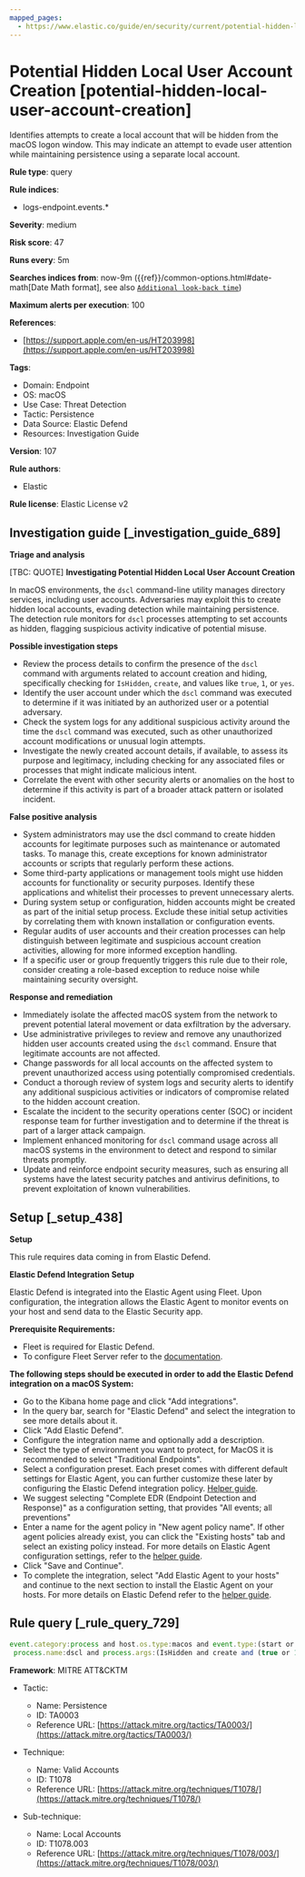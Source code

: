 ```yaml
---
mapped_pages:
  - https://www.elastic.co/guide/en/security/current/potential-hidden-local-user-account-creation.html
---
```


# Potential Hidden Local User Account Creation [potential-hidden-local-user-account-creation]

Identifies attempts to create a local account that will be hidden from the macOS logon window. This may indicate an attempt to evade user attention while maintaining persistence using a separate local account.

**Rule type**: query

**Rule indices**:

* logs-endpoint.events.*

**Severity**: medium

**Risk score**: 47

**Runs every**: 5m

**Searches indices from**: now-9m ({{ref}}/common-options.html#date-math[Date Math format], see also [`Additional look-back time`](docs-content://solutions/security/detect-and-alert/create-detection-rule.md#rule-schedule))

**Maximum alerts per execution**: 100

**References**:

* [https://support.apple.com/en-us/HT203998](https://support.apple.com/en-us/HT203998)

**Tags**:

* Domain: Endpoint
* OS: macOS
* Use Case: Threat Detection
* Tactic: Persistence
* Data Source: Elastic Defend
* Resources: Investigation Guide

**Version**: 107

**Rule authors**:

* Elastic

**Rule license**: Elastic License v2

## Investigation guide [_investigation_guide_689]

**Triage and analysis**

[TBC: QUOTE]
**Investigating Potential Hidden Local User Account Creation**

In macOS environments, the `dscl` command-line utility manages directory services, including user accounts. Adversaries may exploit this to create hidden local accounts, evading detection while maintaining persistence. The detection rule monitors for `dscl` processes attempting to set accounts as hidden, flagging suspicious activity indicative of potential misuse.

**Possible investigation steps**

* Review the process details to confirm the presence of the `dscl` command with arguments related to account creation and hiding, specifically checking for `IsHidden`, `create`, and values like `true`, `1`, or `yes`.
* Identify the user account under which the `dscl` command was executed to determine if it was initiated by an authorized user or a potential adversary.
* Check the system logs for any additional suspicious activity around the time the `dscl` command was executed, such as other unauthorized account modifications or unusual login attempts.
* Investigate the newly created account details, if available, to assess its purpose and legitimacy, including checking for any associated files or processes that might indicate malicious intent.
* Correlate the event with other security alerts or anomalies on the host to determine if this activity is part of a broader attack pattern or isolated incident.

**False positive analysis**

* System administrators may use the dscl command to create hidden accounts for legitimate purposes such as maintenance or automated tasks. To manage this, create exceptions for known administrator accounts or scripts that regularly perform these actions.
* Some third-party applications or management tools might use hidden accounts for functionality or security purposes. Identify these applications and whitelist their processes to prevent unnecessary alerts.
* During system setup or configuration, hidden accounts might be created as part of the initial setup process. Exclude these initial setup activities by correlating them with known installation or configuration events.
* Regular audits of user accounts and their creation processes can help distinguish between legitimate and suspicious account creation activities, allowing for more informed exception handling.
* If a specific user or group frequently triggers this rule due to their role, consider creating a role-based exception to reduce noise while maintaining security oversight.

**Response and remediation**

* Immediately isolate the affected macOS system from the network to prevent potential lateral movement or data exfiltration by the adversary.
* Use administrative privileges to review and remove any unauthorized hidden user accounts created using the `dscl` command. Ensure that legitimate accounts are not affected.
* Change passwords for all local accounts on the affected system to prevent unauthorized access using potentially compromised credentials.
* Conduct a thorough review of system logs and security alerts to identify any additional suspicious activities or indicators of compromise related to the hidden account creation.
* Escalate the incident to the security operations center (SOC) or incident response team for further investigation and to determine if the threat is part of a larger attack campaign.
* Implement enhanced monitoring for `dscl` command usage across all macOS systems in the environment to detect and respond to similar threats promptly.
* Update and reinforce endpoint security measures, such as ensuring all systems have the latest security patches and antivirus definitions, to prevent exploitation of known vulnerabilities.


## Setup [_setup_438]

**Setup**

This rule requires data coming in from Elastic Defend.

**Elastic Defend Integration Setup**

Elastic Defend is integrated into the Elastic Agent using Fleet. Upon configuration, the integration allows the Elastic Agent to monitor events on your host and send data to the Elastic Security app.

**Prerequisite Requirements:**

* Fleet is required for Elastic Defend.
* To configure Fleet Server refer to the [documentation](docs-content://reference/ingestion-tools/fleet/fleet-server.md).

**The following steps should be executed in order to add the Elastic Defend integration on a macOS System:**

* Go to the Kibana home page and click "Add integrations".
* In the query bar, search for "Elastic Defend" and select the integration to see more details about it.
* Click "Add Elastic Defend".
* Configure the integration name and optionally add a description.
* Select the type of environment you want to protect, for MacOS it is recommended to select "Traditional Endpoints".
* Select a configuration preset. Each preset comes with different default settings for Elastic Agent, you can further customize these later by configuring the Elastic Defend integration policy. [Helper guide](docs-content://solutions/security/configure-elastic-defend/configure-an-integration-policy-for-elastic-defend.md).
* We suggest selecting "Complete EDR (Endpoint Detection and Response)" as a configuration setting, that provides "All events; all preventions"
* Enter a name for the agent policy in "New agent policy name". If other agent policies already exist, you can click the "Existing hosts" tab and select an existing policy instead. For more details on Elastic Agent configuration settings, refer to the [helper guide](docs-content://reference/ingestion-tools/fleet/agent-policy.md).
* Click "Save and Continue".
* To complete the integration, select "Add Elastic Agent to your hosts" and continue to the next section to install the Elastic Agent on your hosts. For more details on Elastic Defend refer to the [helper guide](docs-content://solutions/security/configure-elastic-defend/install-elastic-defend.md).


## Rule query [_rule_query_729]

```js
event.category:process and host.os.type:macos and event.type:(start or process_started) and
 process.name:dscl and process.args:(IsHidden and create and (true or 1 or yes))
```

**Framework**: MITRE ATT&CKTM

* Tactic:

    * Name: Persistence
    * ID: TA0003
    * Reference URL: [https://attack.mitre.org/tactics/TA0003/](https://attack.mitre.org/tactics/TA0003/)

* Technique:

    * Name: Valid Accounts
    * ID: T1078
    * Reference URL: [https://attack.mitre.org/techniques/T1078/](https://attack.mitre.org/techniques/T1078/)

* Sub-technique:

    * Name: Local Accounts
    * ID: T1078.003
    * Reference URL: [https://attack.mitre.org/techniques/T1078/003/](https://attack.mitre.org/techniques/T1078/003/)



